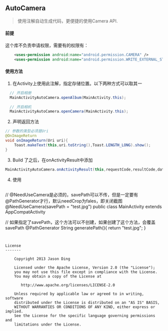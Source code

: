 ## AutoCamera
> 使用注解自动生成代码，更便捷的使用Camera API.

#### 前提
这个库不负责申请权限，需要有的权限有：

```xml
    <uses-permission android:name="android.permission.CAMERA" />
    <uses-permission android:name="android.permission.WRITE_EXTERNAL_STORAGE" />
```

#### 使用方法

1. 在Activity上使用此注解，指定存储位置。以下两种方式可以取其一

```java
  // 开启相册
  MainActivityAutoCamera.openAlbum(MainActivity.this);
  
  // 开启相机
  MainActivityAutoCamera.openCamera(MainActivity.this);
```

2. 声明返回方法
    
```java
// 参数的类型必须是Uri
@OnImageReturn
void onImageReturn(Uri uri){
    Toast.makeText(this,uri.toString(),Toast.LENGTH_LONG).show();
}
```

3. Build 了之后，在onActivityResult中添加

```java
MainActivityAutoCamera.onActivityResult(this,requestCode,resultCode,data);
```

4. 使用

    ```java
// @NeedUseCamera是必须的，savePath可以不传，但是一定要有@PathGenerator才行，默认needCrop为fales，即关闭截图
@NeedUseCamera(savePath = "test.jpg")
public class MainActivity extends AppCompatActivity

// 如果指定了savePath，这个方法可以不创建，如果创建了这个方法，会覆盖savePath
@PathGenerator
String generatePath(){
    return "test.jpg";
}

```


License
-------

    Copyright 2013 Jason Ding

    Licensed under the Apache License, Version 2.0 (the "License");
    you may not use this file except in compliance with the License.
    You may obtain a copy of the License at

       http://www.apache.org/licenses/LICENSE-2.0

    Unless required by applicable law or agreed to in writing, software
    distributed under the License is distributed on an "AS IS" BASIS,
    WITHOUT WARRANTIES OR CONDITIONS OF ANY KIND, either express or implied.
    See the License for the specific language governing permissions and
    limitations under the License.

